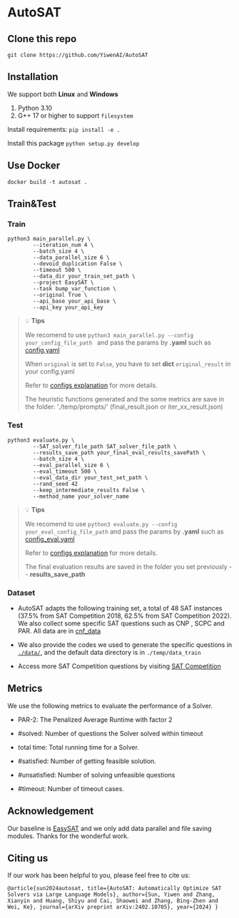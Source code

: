 # AutoSAT

## Clone this repo

`git clone https://github.com/YiwenAI/AutoSAT`



## Installation
We support both **Linux** and **Windows**  
1. Python 3.10 
2. G++ 17 or higher to support `filesystem`

Install requirements:
`pip install -e .`

Install this package
`python setup.py develop`


## Use Docker

`docker build -t autosat .`


## Train&Test

### Train

```
python3 main_parallel.py \
        --iteration_num 4 \
        --batch_size 4 \
        --data_parallel_size 6 \
        --devoid_duplication False \
        --timeout 500 \
        --data_dir your_train_set_path \
        --project EasySAT \
        --task bump_var_function \
        --original True \
        --api_base your_api_base \
        --api_key your_api_key
```

> :bulb: **Tips**
>
> We recomend to use `python3 main_parallel.py --config your_config_file_path ` and pass the params by **.yaml** such as [config.yaml](./examples/EasySAT/config.yaml)
> 
> When `original` is set to `False`, you have to set **dict** `original_result` in your config.yaml
>
> Refer to [configs explanation](./examples/EasySAT/config_explanation.txt) for more details.
>
> The heuristic functions generated and the some metrics are save in the folder: './temp/prompts/' (final_result.json or iter_xx_result.json)
 

### Test
```
python3 evaluate.py \
        --SAT_solver_file_path SAT_solver_file_path \
        --results_save_path your_final_eval_results_savePath \
        --batch_size 4 \
        --eval_parallel_size 6 \
        --eval_timeout 500 \
        --eval_data_dir your_test_set_path \
        --rand_seed 42
        --keep_intermediate_results False \
        --method_name your_solver_name
```
> :bulb: **Tips**
>
> We recomend to use `python3 evaluate.py --config your_eval_config_file_path` and pass the params by **.yaml** such as [config_eval.yaml](./examples/EasySAT/config_eval.yaml)
>
> Refer to [configs explanation](./examples/EasySAT/config_explanation.txt) for more details.
>
> The final evaluation results are saved in the folder you set previously -- **results_save_path**

### Dataset
* AutoSAT adapts the following training set, a total of 48 SAT instances (37.5% from SAT Competition 2018, 62.5% from SAT Competition 2022). We also collect some specific SAT questions such as CNP , SCPC and PAR. All data are in [cnf_data](https://drive.google.com/drive/folders/1-au8hBbx4YAdJDlct9glCODpL0TQcYnA?usp=drive_link)

* We also provide the codes we used to generate the specific questions in [`./data/`](./data/), and the default data directory is in `./temp/data_train`
  
* Access more SAT Competition questions by visiting [SAT Competition](https://satcompetition.github.io/)   


## Metrics
We use the following metrics to evaluate the performance of a Solver.

  * PAR-2:  The Penalized Average Runtime with factor 2

  * #solved:  Number of questions the Solver solved within timeout

  * total time: Total running time for a Solver.
  
  * #satisfied: Number of getting feasible solution.
    
  * #unsatisfied: Number of solving unfeasible questions

  * #timeout: Number of timeout cases.


## Acknowledgement
Our baseline is [EasySAT](https://github.com/shaowei-cai-group/EasySAT) and we only add data parallel and file saving modules. Thanks for the wonderful work.

## Citing us

If our work has been helpful to you, please feel free to cite us:

`@article{sun2024autosat,
  title={AutoSAT: Automatically Optimize SAT Solvers via Large Language Models},
  author={Sun, Yiwen and Zhang, Xianyin and Huang, Shiyu and Cai, Shaowei and Zhang, Bing-Zhen and Wei, Ke},
  journal={arXiv preprint arXiv:2402.10705},
  year={2024}
}`
